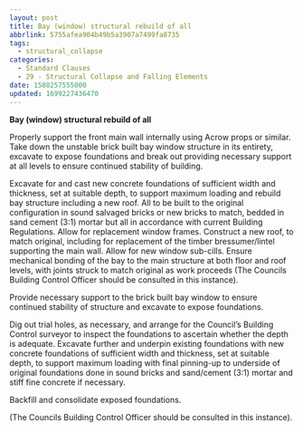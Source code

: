 ```yaml
---
layout: post
title: Bay (window) structural rebuild of all
abbrlink: 5755afea904b49b5a3907a7499fa8735
tags:
  - structural_collapse
categories:
  - Standard Clauses
  - 29 - Structural Collapse and Falling Elements
date: 1588257555000
updated: 1699227436470
---
```


**Bay (window) structural rebuild of all**

Properly support the front main wall internally using Acrow props or similar. Take down the unstable brick built bay window structure in its entirety, excavate to expose foundations and break out providing necessary support at all levels to ensure continued stability of building.

Excavate for and cast new concrete foundations of sufficient width and thickness, set at suitable depth, to support maximum loading and rebuild bay structure including a new roof. All to be built to the original configuration in sound salvaged bricks or new bricks to match, bedded in sand cement (3:1) mortar but all in accordance with current Building Regulations. Allow for replacement window frames. Construct a new roof, to match original, including for replacement of the timber bressumer/lintel supporting the main wall. Allow for new window sub-cills. Ensure mechanical bonding of the bay to the main structure at both floor and roof levels, with joints struck to match original as work proceeds (The Councils Building Control Officer should be consulted in this instance).

Provide necessary support to the brick built bay window to ensure continued stability of structure and excavate to expose foundations.

Dig out trial holes, as necessary, and arrange for the Council’s Building Control surveyor to inspect the foundations to ascertain whether the depth is adequate. Excavate further and underpin existing foundations with new concrete foundations of sufficient width and thickness, set at suitable depth, to support maximum loading with final pinning-up to underside of original foundations done in sound bricks and sand/cement (3:1) mortar and stiff fine concrete if necessary.

Backfill and consolidate exposed foundations.

(The Councils Building Control Officer should be consulted in this instance).
